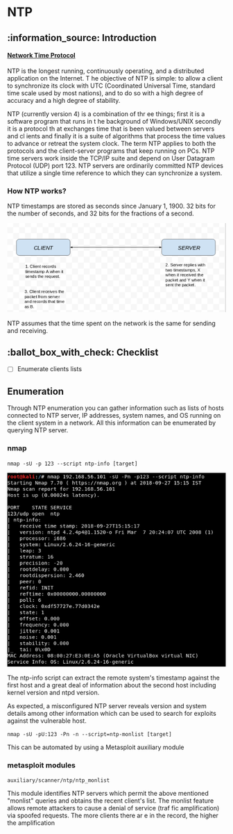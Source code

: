 # NTP

## :information\_source: Introduction

#### [Network Time Protocol](https://tools.ietf.org/html/rfc5905)

NTP is the longest running, continuously operating, and a distributed application on the Internet. T he objective of NTP is simple: to allow a client to synchronize its clock with UTC (Coordinated Universal Time, standard time scale used by most nations), and to do so with a high degree of accuracy and a high degree of stability.

NTP (currently version 4) is a combination of thr ee things; first it is a software program that runs in t he background of Windows/UNIX secondly it is a protocol th at exchanges time that is been valued between servers and cl ients and finally it is a suite of algorithms that process the time values to advance or retreat the system clock. The term NTP applies to both the protocols and the client-server programs that keep running on PCs. NTP time servers work inside the TCP/IP suite and depend on User Datagram Protocol (UDP) port 123. NTP servers are ordinarily committed NTP devices that utilize a single time reference to which they can synchronize a system.

### How NTP works?

NTP timestamps are stored as seconds since January 1, 1900. 32 bits for the number of seconds, and 32 bits for the fractions of a second.

![](<../../.gitbook/assets/image (44).png>)

NTP assumes that the time spent on the network is the same for sending and receiving.

## :ballot\_box\_with\_check: Checklist

* [ ] Enumerate clients lists

## Enumeration

Through NTP enumeration you can gather information such as lists of hosts connected to NTP server, IP addresses, system names, and OS running on the client system in a network. All this information can be enumerated by querying NTP server.

### nmap

```
nmap -sU -p 123 --script ntp-info [target]
```

![](<../../.gitbook/assets/image (40) (1) (1).png>)

The ntp-info script can extract the remote system's timestamp against the first host and a great deal of information about the second host including kernel version and ntpd version.

As expected, a misconfigured NTP server reveals version and system details among other information which can be used to search for exploits against the vulnerable host.

```
nmap -sU -pU:123 -Pn -n --script=ntp-monlist [target]
```

This can be automated by using a Metasploit auxiliary module

### metasploit modules

```
auxiliary/scanner/ntp/ntp_monlist
```

This module identifies NTP servers which permit the above mentioned "monlist" queries and obtains the recent client's list. The monlist feature allows remote attackers to cause a denial of service (traf fic amplification) via spoofed requests. The more clients there ar e in the record, the higher the amplification
